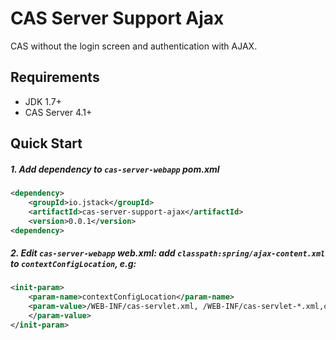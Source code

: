 # CAS Server Support Ajax

CAS without the login screen and authentication with AJAX.


## Requirements

* JDK 1.7+
* CAS Server 4.1+

## Quick Start

##### 1. Add dependency to `cas-server-webapp` pom.xml

```xml
<dependency>
    <groupId>io.jstack</groupId>
    <artifactId>cas-server-support-ajax</artifactId>
    <version>0.0.1</version>
<dependency>
```

##### 2. Edit `cas-server-webapp` web.xml: add `classpath:spring/ajax-content.xml` to `contextConfigLocation`, e.g:

```xml
<init-param>
    <param-name>contextConfigLocation</param-name>
    <param-value>/WEB-INF/cas-servlet.xml, /WEB-INF/cas-servlet-*.xml,classpath:spring/ajax-context.xml
    </param-value>
</init-param>
```
